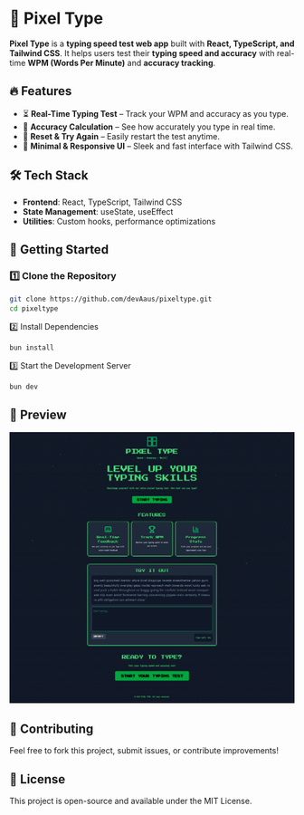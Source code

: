 # 🚀 Pixel Type

**Pixel Type** is a **typing speed test web app** built with **React, TypeScript, and Tailwind CSS**. It helps users test their **typing speed and accuracy** with real-time **WPM (Words Per Minute)** and **accuracy tracking**.

## 🔥 Features

- ⏳ **Real-Time Typing Test** – Track your WPM and accuracy as you type.
- 🎯 **Accuracy Calculation** – See how accurately you type in real time.
- 🔄 **Reset & Try Again** – Easily restart the test anytime.
- 🎨 **Minimal & Responsive UI** – Sleek and fast interface with Tailwind CSS.

## 🛠️ Tech Stack

- **Frontend**: React, TypeScript, Tailwind CSS
- **State Management**: useState, useEffect
- **Utilities**: Custom hooks, performance optimizations

## 🚀 Getting Started

### 1️⃣ Clone the Repository

```bash
git clone https://github.com/devAaus/pixeltype.git
cd pixeltype
```

2️⃣ Install Dependencies

```bash
bun install
```

3️⃣ Start the Development Server

```bash
bun dev
```

## 📸 Preview

![Pixel Type Screenshot](public/screenshot.png)

## 🌟 Contributing
Feel free to fork this project, submit issues, or contribute improvements!

## 📄 License
This project is open-source and available under the MIT License.
